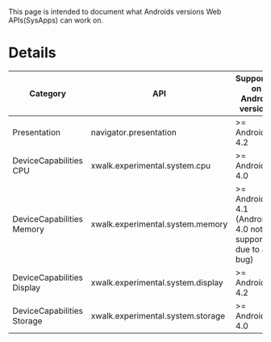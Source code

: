 This page is intended to document what Androids versions Web APIs(SysApps) can work on.

# Details

| Category | API | Supported on Android versions |
-------------|--------------------|------------------
| Presentation | navigator.presentation | >= Android 4.2 |
| DeviceCapabilities CPU | xwalk.experimental.system.cpu  | >= Android 4.0 |
| DeviceCapabilities Memory | xwalk.experimental.system.memory  | >= Android 4.1 (Android 4.0 not supported due to a bug) |
| DeviceCapabilities Display | xwalk.experimental.system.display  | >= Android 4.2 |
| DeviceCapabilities Storage | xwalk.experimental.system.storage | >= Android 4.0 |